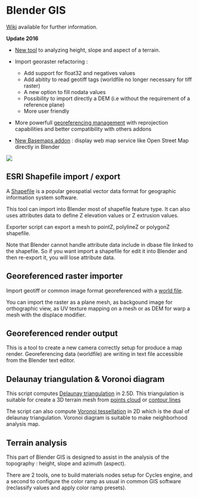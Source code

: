 Blender GIS
==========

[Wiki](https://github.com/domlysz/BlenderGIS/wiki/Install-and-usage) available for further information.

**Update 2016**

- [New tool](https://github.com/domlysz/BlenderGIS/wiki/Terrain-analysis) to analyzing height, slope and aspect of a terrain.

- Import georaster refactoring :
	- Add support for float32 and negatives values
	- Add abitity to read geotiff tags (worldfile no longer necessary for tiff raster)
	- A new option to fill nodata values
	- Possibility to import directly a DEM (i.e without the requirement of a reference plane)
	- More user friendly


- More powerfull [georeferencing management](https://github.com/domlysz/BlenderGIS/wiki/Gereferencing-management) with reprojection capabilities and better compatibility with others addons

- [New Basemaps addon](https://github.com/domlysz/BlenderGIS/wiki/Basemaps) : display web map service like Open Street Map directly in Blender

![](https://raw.githubusercontent.com/wiki/domlysz/blenderGIS/images/basemaps_demo.gif)


ESRI Shapefile import / export
--------------------

A [Shapefile](http://en.wikipedia.org/wiki/Shapefile) is a popular geospatial vector data format for geographic information system software.

This tool can import into Blender most of shapefile feature type. It can also uses attributes data to define Z elevation values or Z extrusion values.

Exporter script can export a mesh to pointZ, polylineZ or polygonZ shapefile.

Note that Blender cannot handle attribute data include in dbase file linked to the shapefile. So if you want import a shapefile for edit it into Blender and then re-export it, you will lose attribute data.


Georeferenced raster importer
--------------------

Import geotiff or common image format georeferenced with a [world file](http://en.wikipedia.org/wiki/World_file).

You can import the raster as a plane mesh, as backgound image for orthographic view, as UV texture mapping on a mesh or as DEM for warp a mesh with the displace modifier.


Georeferenced render output
--------------------

This is a tool to create a new camera correctly setup for produce a map render. Georeferencing data (worldfile) are writing in text file accessible from the Blender text editor.


Delaunay triangulation & Voronoi diagram
--------------------

This script computes [Delaunay triangulation](http://en.wikipedia.org/wiki/Delaunay_triangulation) in 2.5D. This triangulation is suitable for create a 3D terrain mesh from [points cloud](http://en.wikipedia.org/wiki/Point_cloud) or [contour lines](http://en.wikipedia.org/wiki/Contour_line)

The script can also compute [Voronoi tessellation](http://en.wikipedia.org/wiki/Voronoi) in 2D which is the dual of delaunay triangulation. Voronoi diagram is suitable to make neighborhood analysis map.


Terrain analysis
--------------------

This part of Blender GIS is designed to assist in the analysis of the topography : height, slope and azimuth (aspect).

There are 2 tools, one to build materials nodes setup for Cycles engine, and a second to configure the color ramp as usual in common GIS software (reclassify values and apply color ramp presets).
